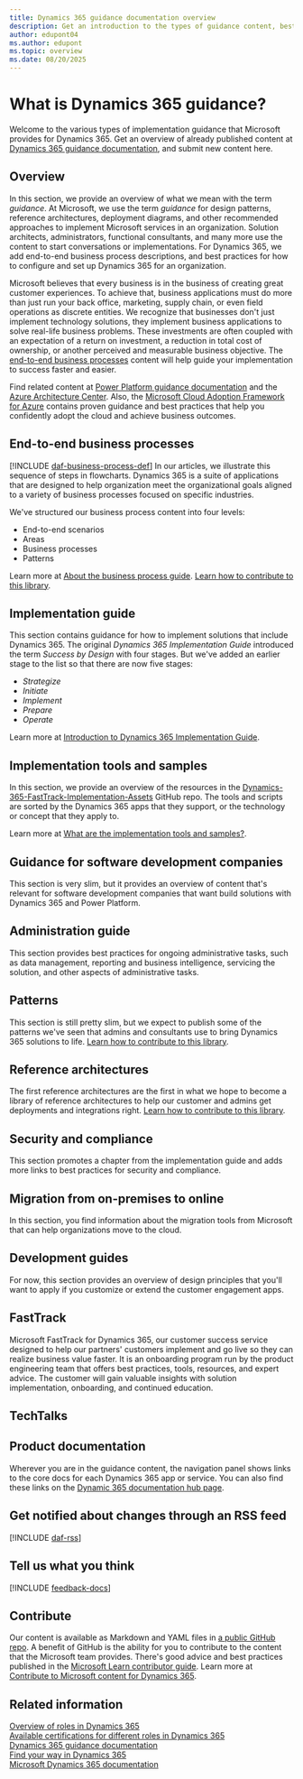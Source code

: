 ```yaml
---
title: Dynamics 365 guidance documentation overview
description: Get an introduction to the types of guidance content, best practices, and recommendations Microsoft publishes for Dynamics 365.
author: edupont04
ms.author: edupont
ms.topic: overview
ms.date: 08/20/2025
---
```


# What is Dynamics 365 guidance?

Welcome to the various types of implementation guidance that Microsoft provides for Dynamics 365. Get an overview of already published content at [Dynamics 365 guidance documentation](index.yml), and submit new content here.

## Overview

In this section, we provide an overview of what we mean with the term *guidance*. At Microsoft, we use the term *guidance* for design patterns, reference architectures, deployment diagrams, and other recommended approaches to implement Microsoft services in an organization. Solution architects, administrators, functional consultants, and many more use the content to start conversations or implementations. For Dynamics 365, we add end-to-end business process descriptions, and best practices for how to configure and set up Dynamics 365 for an organization.

Microsoft believes that every business is in the business of creating great customer experiences. To achieve that, business applications must do more than just run your back office, marketing, supply chain, or even field operations as discrete entities. We recognize that businesses don't just implement technology solutions, they implement business applications to solve real-life business problems. These investments are often coupled with an expectation of a return on investment, a reduction in total cost of ownership, or another perceived and measurable business objective. The [end-to-end business processes](#end-to-end-business-processes) content will help guide your implementation to success faster and easier.

Find related content at [Power Platform guidance documentation](/power-platform/guidance/) and the [Azure Architecture Center](/azure/architecture/). Also, the [Microsoft Cloud Adoption Framework for Azure](/azure/cloud-adoption-framework/) contains proven guidance and best practices that help you confidently adopt the cloud and achieve business outcomes.

## End-to-end business processes

[!INCLUDE [daf-business-process-def](~/../shared-content/shared/guidance-includes/daf-business-process-def.md)] In our articles, we illustrate this sequence of steps in flowcharts. Dynamics 365 is a suite of applications that are designed to help organization meet the organizational goals aligned to a variety of business processes focused on specific industries.

We've structured our business process content into four levels:

- End-to-end scenarios
- Areas
- Business processes
- Patterns

Learn more at [About the business process guide](business-processes/about.md). [Learn how to contribute to this library](/dynamics365/get-started/contribute#business-process-contributions).

## Implementation guide

This section contains guidance for how to implement solutions that include Dynamics 365. The original *Dynamics 365 Implementation Guide* introduced the term *Success by Design* with four stages. But we've added an earlier stage to the list so that there are now five stages:

- *Strategize*
- *Initiate*
- *Implement*
- *Prepare*
- *Operate*

Learn more at [Introduction to Dynamics 365 Implementation Guide](implementation-guide/introduction.md).

## Implementation tools and samples

In this section, we provide an overview of the resources in the [Dynamics-365-FastTrack-Implementation-Assets](https://github.com/microsoft/Dynamics-365-FastTrack-Implementation-Assets/) GitHub repo. The tools and scripts are sorted by the Dynamics 365 apps that they support, or the technology or concept that they apply to.

Learn more at [What are the implementation tools and samples?](resources/overview.md).

<!--
## Architecture guide

In this section, we discuss how understanding your needs and having a vision are the most important first steps in building the right solution. Using solution architecture design pillars, you can learn how to identify those needs and the elements essential to creating a blueprint of your solution. -->

## Guidance for software development companies

This section is very slim, but it provides an overview of content that's relevant for software development companies that want build solutions with Dynamics 365 and Power Platform.

## Administration guide

This section provides best practices for ongoing administrative tasks, such as data management, reporting and business intelligence, servicing the solution, and other aspects of administrative tasks.

## Patterns

This section is still pretty slim, but we expect to publish some of the patterns we've seen that admins and consultants use to bring Dynamics 365 solutions to life. [Learn how to contribute to this library](/dynamics365/get-started/contribute#dynamics-365-guidance-content).

## Reference architectures

The first reference architectures are the first in what we hope to become a library of reference architectures to help our customer and admins get deployments and integrations right. [Learn how to contribute to this library](/dynamics365/get-started/contribute#dynamics-365-guidance-content).

## Security and compliance

This section promotes a chapter from the implementation guide and adds more links to best practices for security and compliance.

## Migration from on-premises to online

In this section, you find information about the migration tools from Microsoft that can help organizations move to the cloud.

## Development guides

For now, this section provides an overview of design principles that you'll want to apply if you customize or extend the customer engagement apps.

## FastTrack

Microsoft FastTrack for Dynamics 365, our customer success service designed to help our partners' customers implement and go live so they can realize business value faster. It is an onboarding program run by the product engineering team that offers best practices, tools, resources, and expert advice. The customer will gain valuable insights with solution implementation, onboarding, and continued education.

## TechTalks

## Product documentation

Wherever you are in the guidance content, the navigation panel shows links to the core docs for each Dynamics 365 app or service. You can also find these links on the [Dynamic 365 documentation hub page](/dynamics365/index).

## Get notified about changes through an RSS feed

[!INCLUDE [daf-rss](includes/daf-rss.md)]

## Tell us what you think

[!INCLUDE [feedback-docs](includes/feedback-docs.md)]

## Contribute

Our content is available as Markdown and YAML files in [a public GitHub repo](https://github.com/MicrosoftDocs/dynamics365-guidance). A benefit of GitHub is the ability for you to contribute to the content that the Microsoft team provides. There's good advice and best practices published in the [Microsoft Learn contributor guide](/contribute/). Learn more at [Contribute to Microsoft content for Dynamics 365](/dynamics365/get-started/contribute).

## Related information

[Overview of roles in Dynamics 365](roles/overview.md)  
[Available certifications for different roles in Dynamics 365](roles/certifications.md)  
[Dynamics 365 guidance documentation](index.yml)  
[Find your way in Dynamics 365](/dynamics365/get-started/navigate)  
[Microsoft Dynamics 365 documentation](/dynamics365/index)
